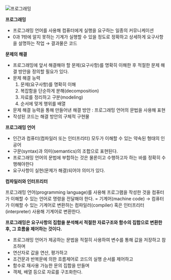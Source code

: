 ![프로그래밍](https://s3.us-west-2.amazonaws.com/secure.notion-static.com/ff98c7e5-1024-4bbd-9b6b-dc25854b26b4/Untitled.png?X-Amz-Algorithm=AWS4-HMAC-SHA256&X-Amz-Credential=AKIAT73L2G45O3KS52Y5%2F20210101%2Fus-west-2%2Fs3%2Faws4_request&X-Amz-Date=20210101T084748Z&X-Amz-Expires=86400&X-Amz-Signature=0e29c47bc8ab04d020e4b328a2224c005ccbe9f44d0d7551b048ae4dcde133eb&X-Amz-SignedHeaders=host&response-content-disposition=filename%20%3D%22Untitled.png%22)

**프로그래밍**

- 프로그래밍 언어를 사용해 컴퓨터에게 실행을 요구하는 일종의 커뮤니케이션
- 0과 1밖에 알지 못하는 기계가 실행할 수 있을 정도로 정확하고 상세하게 요구사항을 설명하는 작업 → 결과물은 코드

**문제의 해결**

- 프로그래밍에 앞서 해결해야 할 문제(요구사항)를 명확히 이해한 후 적절한 문제 해결 방안을 정의할 필요가 있다.
- 문제 해결 능력
  1. 문제(요구사항)를 명확히 이해
  2. 복잡함을 단순하게 분해(decomposition)
  3. 자료를 정리하고 구분(modeling)
  4. 순서에 맞게 행위를 배열
- 문제 해결 능력을 통해 만들어낸 해결 방안 : 프로그래밍 언어의 문법을 사용해 표현
- 작성된 코드는 해결 방안의 구체적 구현물

**프로그래밍 언어**

- 인간과 컴퓨터(컴파일러 또는 인터프리터) 모두가 이해할 수 있는 약속된 형태의 인공어
- 구문(syntax)과 의미(semantics)의 조합으로 표현된다.
- 프로그래밍 언어의 문법에 부합하는 것은 물론이고 수행하고자 하는 바를 정확히 수행해야한다
- 요구사항이 실현(문제가 해결)되어야 의미가 있다.

**컴파일러와 인터프리터**

프로그래밍 언어(programming language)를 사용해 프로그램을 작성한 것을 컴퓨터가 이해할 수 있는 언어로 명령을 전달해야 한다. = 기계어(machine code) → 컴퓨터가 이해할 수 있는 기계어로 변환하는 컴파일러(compiler) 혹은 인터프리터(interpreter) 사용해 기계어로 변환한다.

**프로그래밍은 요구사항의 집합을 분석해서 적절한 자료구조와 함수의 집합으로 변환한 후, 그 흐름을 제어하는 것이다.**

- 프로그래밍 언어가 제공하는 문법을 적절히 사용하여 변수를 통해 값을 저장하고 참조하며
- 연산자로 값을 연산, 평가하고
- 조건문과 반복문에 의한 흐름제어로 코드의 실행 순서를 제어하고
- 함수로 재사용 가능한 문의 집합을 만들며
- 객체, 배열 등으로 자료를 구조화한다.